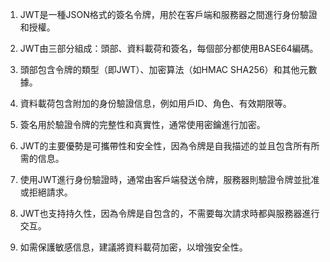 1. JWT是一種JSON格式的簽名令牌，用於在客戶端和服務器之間進行身份驗證和授權。

2. JWT由三部分組成：頭部、資料載荷和簽名，每個部分都使用BASE64編碼。

3. 頭部包含令牌的類型（即JWT）、加密算法（如HMAC SHA256）和其他元數據。

4. 資料載荷包含附加的身份驗證信息，例如用戶ID、角色、有效期限等。

5. 簽名用於驗證令牌的完整性和真實性，通常使用密鑰進行加密。

6. JWT的主要優勢是可攜帶性和安全性，因為令牌是自我描述的並且包含所有所需的信息。

7. 使用JWT進行身份驗證時，通常由客戶端發送令牌，服務器則驗證令牌並批准或拒絕請求。

8. JWT也支持持久性，因為令牌是自包含的，不需要每次請求時都與服務器進行交互。

9. 如需保護敏感信息，建議將資料載荷加密，以增強安全性。